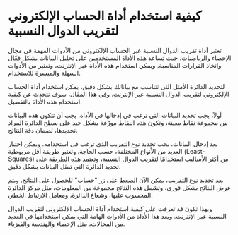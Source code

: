 كيفية استخدام أداة الحساب الإلكتروني لتقريب الدوال النسبية
==========================================================

تعتبر أداة تقريب الدوال النسبية عبر الحساب الإلكتروني من الأدوات المهمة في مجال الإحصاء والرياضيات، حيث تساعد هذه الأداة المستخدمين على تحليل البيانات بشكل فعّال واتخاذ القرارات المناسبة. ويمكن استخدام هذه الأداة عبر الإنترنت، وتعتبر من الأدوات السهلة والميسرة للاستخدام.

لتحديد الدائرة الأمثل التي تتناسب مع بياناتك بشكل دقيق، يمكن استخدام أداة الحساب الإلكتروني لتقريب الدوال النسبية عبر الإنترنت. وفي هذا المقال، سوف نتحدث عن كيفية استخدام هذه الأداة بالتفصيل.

أولاً، يجب تحديد البيانات التي ترغب في إدخالها في الأداة. يجب أن تتكون هذه البيانات من مجموعة نقاط معينة، وتكون هذه النقاط موزّعة بشكل جيد على سطح الدائرة المراد تحديدها، لضمان دقة النتائج.

بعد إدخال البيانات، يجب تحديد نوع التقريب الذي ترغب في استخدامه. ويمكن اختيار العديد من الأنواع المختلفة، حسب الحاجة. وتعتبر طريقة أقل مربوطية (Least-Squares) من أكثر الأساليب استخدامًا لتقريب الدوال النسبية، وتعتمد هذه الطريقة على تحديد الدائرة التي تمثل البيانات بشكل دقيق.

بعد تحديد نوع التقريب، يمكن الآن الضغط على زر "حساب" للحصول على النتائج. ويتم عرض النتائج بشكل فوري، وتشمل هذه النتائج مجموعة من المعلومات، مثل مركز الدائرة المحسوب عليها، وشعاع الدائرة، ومعامل الارتباط الخطي.

وبهذا تكون قد تعرفت على كيفية استخدام أداة الحساب الإلكتروني لتقريب الدوال النسبية عبر الإنترنت. ويعد هذا الأداة من الأدوات الهامة التي يمكن استخدامها في العديد من المجالات، مثل الإحصاء والهندسة والفيزياء.